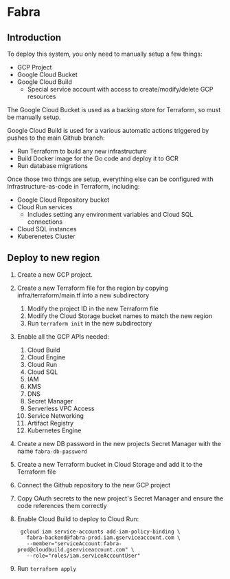 # Fabra

## Introduction

To deploy this system, you only need to manually setup a few things:
- GCP Project
- Google Cloud Bucket
- Google Cloud Build
    - Special service account with access to create/modify/delete GCP resources

The Google Cloud Bucket is used as a backing store for Terraform, so must be manually setup.

Google Cloud Build is used for a various automatic actions triggered by pushes to the main Github branch:
- Run Terraform to build any new infrastructure
- Build Docker image for the Go code and deploy it to GCR
- Run database migrations

Once those two things are setup, everything else can be configured with Infrastructure-as-code in Terraform,
including:
- Google Cloud Repository bucket
- Cloud Run services
    - Includes setting any environment variables and Cloud SQL connections
- Cloud SQL instances
- Kuberenetes Cluster


## Deploy to new region

1. Create a new GCP project.
1. Create a new Terraform file for the region by copying infra/terraform/main.tf into a new subdirectory
    1. Modify the project ID in the new Terraform file
    1. Modify the Cloud Storage bucket names to match the new region
    1. Run `terraform init` in the new subdirectory
1. Enable all the GCP APIs needed:
    1. Cloud Build
    1. Cloud Engine
    1. Cloud Run
    1. Cloud SQL
    1. IAM
    1. KMS
    1. DNS
    1. Secret Manager
    1. Serverless VPC Access
    1. Service Networking
    1. Artifact Registry
    1. Kubernetes Engine
1. Create a new DB password in the new projects Secret Manager with the name `fabra-db-password`
1. Create a new Terraform bucket in Cloud Storage and add it to the Terraform file
1. Connect the Github repository to the new GCP project
1. Copy OAuth secrets to the new project's Secret Manager and ensure the code references them correctly
1. Enable Cloud Build to deploy to Cloud Run:

        gcloud iam service-accounts add-iam-policy-binding \
          fabra-backend@fabra-prod.iam.gserviceaccount.com \
          --member="serviceAccount:fabra-prod@cloudbuild.gserviceaccount.com" \
          --role="roles/iam.serviceAccountUser"
1. Run `terraform apply`

